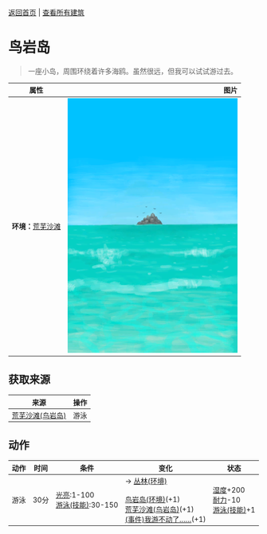 [返回首页](index.md)   |  [查看所有建筑](building.md)
# 鸟岩岛  
> 一座小岛，周围环绕着许多海鸥。虽然很远，但我可以试试游过去。  
  
  属性  |   图片   
 ----  |  ----:   
 **环境：**[荒芜沙滩](DesolateBeach.md)  |  ![](Sprite/BirdRock.png)   
  
## 获取来源  
来源  |  操作  
----  |  ----  
[荒芜沙滩(鸟岩岛)](Path_BirdRockToDesolateBeach.md)  |  游泳  
## 动作  
动作  |  时间  |  条件  |  变化  |  状态  
----  |  ----  |  ----  |  ----  |  ----  
游泳  |  30分  |  [光亮](Light.md):1-100<br>[游泳(技能)](Skill_Swimming.md):30-150  |  → [丛林(环境)](Env_Jungle.md)<br><br>[鸟岩岛(环境)](Env_BirdRock.md)(+1)<br>[荒芜沙滩(鸟岩岛)](Path_BirdRockToDesolateBeach.md)(+1)<br>[(事件)我游不动了……](Event_SwimFail.md)(+1)  |  [湿度](Wetness.md)+200<br>[耐力](Stamina.md)-10<br>[游泳(技能)](Skill_Swimming.md)+1  

